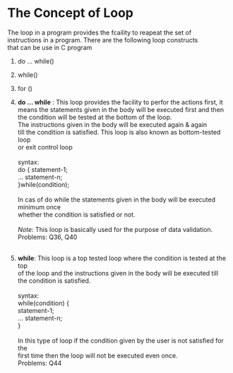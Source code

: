 # The Concept of Loop
The loop in a program provides the fcaility to reapeat the set of<br>
instructions in a program. There are the following loop constructs <br>
that can be use in C program

1. do ... while()
2. while()
3. for ()

1. **do ... while** : This loop provides the facility to perfor the actions first, it<br>
                means the statements given in the body will be executed first and then<br>
                the condition will be tested at the bottom of the loop.<br>
                The instructions given in the body will be executed again & again <br>
                till the condition is satisfied. This loop is also known as bottom-tested loop<br>
                or exit control loop<br>
                <br>
                syntax:<br>
                  do {<rb>
                    statement-1;<br>
                    ...
                    statement-n;<br>
                  }while(condition);<br>
                <br>
                In cas of do while the statements given in the body will be executed minimum once<br>
                whether the condition is satisfied or not.<br>
                <br>
                *Note*: This loop is basically used for the purpose of data validation.<br>
                Problems: Q36, Q40<br>
                <br>
2. **while**: This loop is a top tested loop where the condition is tested at the top <br>
         of  the loop and the instructions given in the body will be executed till <br>
          the condition is satisfied.<br>
          <br>
          syntax:<br>
            while(condition) {<br>
              statement-1;<br>
              ...
              statement-n;<br>
            }<br>
          <br>
          In this type of loop if the condition given by the user is not satisfied for the<br>
          first time then the loop will not be executed even once.<br>
          Problems: Q44
      

